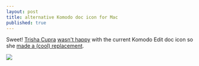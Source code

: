 ```yaml
---
layout: post
title: alternative Komodo doc icon for Mac
published: true
---
```


Sweet! [Trisha Cupra](http://twitter.com/trishacupra) [wasn't
happy](http://twitter.com/trishacupra/statuses/10972348563) with the current
Komodo Edit doc icon so she [made a (cool)
replacement](http://skitch.com/trishacupra/n5tyy/dock).


<p><img src="http://img.skitch.com/20100324-tgcpb7xbkswjasb7u92sik4t2u.png"></p>

